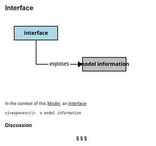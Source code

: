 ## Interface

<div  style="float: right; margin: 20px"><img src="interface.svg"/></div>

In the context of this [Model](model.md), an [Interface](interface.md)

```
<i>exposes</i>  a model information
```

### Discussion



<h3 align="center"><b>&sect; &sect; &sect;</b></h3>
